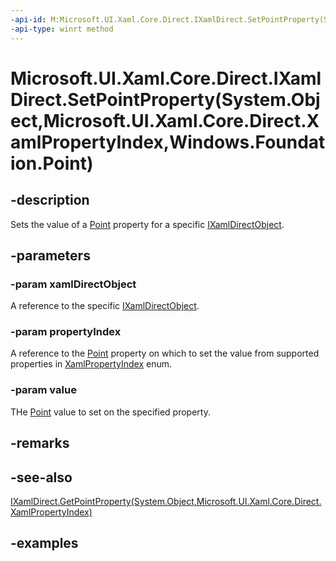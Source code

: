 ```yaml
---
-api-id: M:Microsoft.UI.Xaml.Core.Direct.IXamlDirect.SetPointProperty(System.Object,Microsoft.UI.Xaml.Core.Direct.XamlPropertyIndex,Windows.Foundation.Point)
-api-type: winrt method
---
```


# Microsoft.UI.Xaml.Core.Direct.IXamlDirect.SetPointProperty(System.Object,Microsoft.UI.Xaml.Core.Direct.XamlPropertyIndex,Windows.Foundation.Point)

<!--
public void SetPointProperty (object xamlDirectObject, Microsoft.UI.Xaml.Core.Direct.XamlPropertyIndex propertyIndex, Windows.Foundation.Point value);
-->

## -description

Sets the value of a [Point](/uwp/api/windows.foundation.point) property for a specific [IXamlDirectObject](ixamldirectobject.md).

## -parameters

### -param xamlDirectObject

A reference to the specific [IXamlDirectObject](ixamldirectobject.md).

### -param propertyIndex

A reference to the [Point](/uwp/api/windows.foundation.point) property on which to set the value from supported properties in [XamlPropertyIndex](xamlpropertyindex.md) enum.

### -param value

THe [Point](/uwp/api/windows.foundation.point) value to set on the specified property.

## -remarks

## -see-also

[IXamlDirect.GetPointProperty(System.Object,Microsoft.UI.Xaml.Core.Direct.XamlPropertyIndex)](ixamldirect_getpointproperty_1382514347.md)

## -examples
